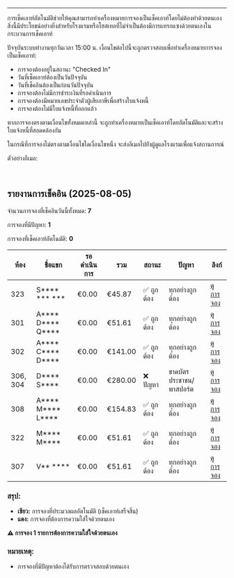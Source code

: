 ---
การเช็คเอาท์อัตโนมัติช่วยให้คุณสามารถทำเครื่องหมายการจองเป็นเช็คเอาท์โดยไม่ต้องทำด้วยตนเอง
สิ่งนี้มีประโยชน์อย่างยิ่งสำหรับโรงแรมหรือโฮสเทลที่ไม่จำเป็นต้องมีการแทรกแซงด้วยตนเองในกระบวนการเช็คเอาท์

ปัจจุบันระบบทำงานทุกวันเวลา 15:00 น.
เงื่อนไขต่อไปนี้จะถูกตรวจสอบเพื่อทำเครื่องหมายการจองเป็นเช็คเอาท์:
- การจองต้องอยู่ในสถานะ "Checked In"
- วันที่เช็คเอาท์ต้องเป็นวันปัจจุบัน
- วันที่เช็คอินต้องเป็นก่อนวันปัจจุบัน
- การจองต้องไม่มีการชำระเงินที่รอดำเนินการ
- การจองต้องมีหมายเลขประจำตัวผู้เสียภาษีเพื่อสร้างใบแจ้งหนี้
- การจองต้องไม่มีใบแจ้งหนี้ที่ออกแล้ว

หากการจองตรงตามเงื่อนไขทั้งหมดเหล่านี้ จะถูกทำเครื่องหมายเป็นเช็คเอาท์โดยอัตโนมัติและจะสร้างใบแจ้งหนี้ที่สอดคล้องกัน

ในกรณีที่การจองไม่ตรงตามเงื่อนไขใดเงื่อนไขหนึ่ง จะส่งอีเมลไปยังผู้ดูแลโรงแรมเพื่อแจ้งสถานการณ์

ตัวอย่างอีเมล:
  
<br>

## รายงานการเช็คอิน (2025-08-05)

จำนวนการจองที่เช็คอินวันนี้ทั้งหมด: **7**

การจองที่มีปัญหา: **1**

การจองที่เช็คเอาท์อัตโนมัติ: **0**

| ห้อง | ชื่อแขก | รอดำเนินการ | รวม | สถานะ | ปัญหา | ลิงก์ |
| --- | --- | --- | --- | --- | --- | --- |
| 323 | S****  *** *** | €0.00 | €45.87 | ✅ ถูกต้อง | ทุกอย่างถูกต้อง | [ดูการจอง](#) |
| 301 | A****  D****  Q**** | €0.00 | €51.61 | ✅ ถูกต้อง | ทุกอย่างถูกต้อง | [ดูการจอง](#) |
| 302 | A****  C****  D**** | €0.00 | €141.00 | ✅ ถูกต้อง | ทุกอย่างถูกต้อง | [ดูการจอง](#) |
| 306, 304 | D****  S**** | €0.00 | €280.00 | ❌ ปัญหา | ขาดบัตรประชาชน/พาสปอร์ต | [ดูการจอง](#) |
| 308 | A****  M****  L**** | €0.00 | €154.83 | ✅ ถูกต้อง | ทุกอย่างถูกต้อง | [ดูการจอง](#) |
| 322 | M****  M**** | €0.00 | €51.61 | ✅ ถูกต้อง | ทุกอย่างถูกต้อง | [ดูการจอง](#) |
| 307 | V** **** | €0.00 | €51.61 | ✅ ถูกต้อง | ทุกอย่างถูกต้อง | [ดูการจอง](#) |

### สรุป:

*   **เขียว:** การจองที่ประมวลผลอัตโนมัติ (เช็คเอาท์เสร็จสิ้น)
*   **แดง:** การจองที่ต้องการความใส่ใจด้วยตนเอง

**⚠️ การจอง 1 รายการต้องการความใส่ใจด้วยตนเอง**


### หมายเหตุ:
- การจองที่มีปัญหาต้องได้รับการตรวจสอบด้วยตนเอง

